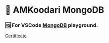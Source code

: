 # 🐒 AMKoodari MongoDB

### 🆚 For VSCode [MongoDB](https://code.visualstudio.com/docs/azure/mongodb) playground.

[Certificate](https://techclass.io/certificate/RH7GAF1T)
